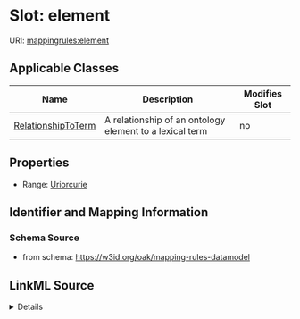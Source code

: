 # Slot: element

URI: [mappingrules:element](https://w3id.org/oak/mapping-rules-datamodel/element)



<!-- no inheritance hierarchy -->




## Applicable Classes

| Name | Description | Modifies Slot |
| --- | --- | --- |
[RelationshipToTerm](RelationshipToTerm.md) | A relationship of an ontology element to a lexical term |  no  |







## Properties

* Range: [Uriorcurie](Uriorcurie.md)





## Identifier and Mapping Information







### Schema Source


* from schema: https://w3id.org/oak/mapping-rules-datamodel




## LinkML Source

<details>
```yaml
name: element
from_schema: https://w3id.org/oak/mapping-rules-datamodel
rank: 1000
alias: element
owner: RelationshipToTerm
domain_of:
- RelationshipToTerm
range: uriorcurie

```
</details>